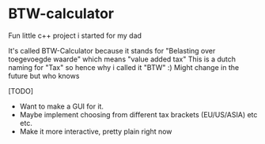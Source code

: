 # BTW-calculator
Fun little c++ project i started for my dad

It's called BTW-Calculator because it stands for "Belasting over toegevoegde waarde" which means "value added tax"
This is a dutch naming for "Tax" so hence why i called it "BTW" :) Might change in the future but who knows

[TODO]

- Want to make a GUI for it.
- Maybe implement choosing from different tax brackets (EU/US/ASIA) etc etc.
- Make it more interactive, pretty plain right now

